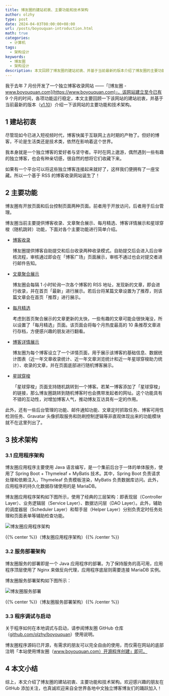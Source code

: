 ```yaml
---
title: 博友圈的建站初衷、主要功能和技术架构
author: olzhy
type: post
date: 2024-04-03T08:00:00+08:00
url: /posts/boyouquan-introduction.html
math: true
categories:
  - 计算机
tags:
  - 架构设计
keywords:
  - 博友圈
  - 架构设计
description: 本文回顾了博友圈的建站初衷、并基于当前最新的版本介绍了博友圈的主要功能和技术架构。
---
```


我于去年 7 月份开发了一个独立博客收录网站 ——「[博友圈 - www.boyouquan.com](https://www.boyouquan.com)」，该网站建立至今已有 9 个月的时间，各项功能运行稳定，本文主要回顾一下该网站的建站初衷，并基于当前最新的版本（[v1.10](https://github.com/olzhy/boyouquan/releases/tag/v1.10)）介绍一下该网站的主要功能和技术架构。

<!--more-->

## 1 建站初衷

尽管现如今已进入短视频时代，博客快属于互联网上古时期的产物了。但好的博客，不论是生活类还是技术类，依然在影响着这个世界。

我本身就是一个独立博客的爱好者与坚守者。平时在网上遨游，偶然遇到一些有趣的独立博客，也会有种亲切感，很自然的想将它们收藏下来。

如果有一个平台可以将这些独立博客连接起来就好了，这样我们便拥有了一座宝藏。所以一个基于 RSS 的博客收录网站诞生了！

## 2 主要功能

博友圈有开放页面和后台控制页面两种页面。前者用于开放访问，后者用于后台管理。

博友圈当前主要提供博客收录、文章聚合展示、每月精选、博客详情展示和星球穿梭（随机跳转）功能，下面对各个主要功能进行简单介绍。

- [博客收录](https://www.boyouquan.com/blogs)

  博友圈提供博客自助提交和后台收录两种收录模式。自助提交后会进入后台审核流程，审核通过即会在「博客广场」页面展示，审核不通过也会对提交者进行邮件告知。

- [文章聚合展示](https://www.boyouquan.com/home)

  博友圈会每隔 1 小时轮询一次各个博客的 RSS 地址，发现新的文章，即会进行收录，并在首页「最新」进行展示。若后台将某篇文章设置为了推荐，则该篇文章会在首页「推荐」进行展示。

- [每月精选](https://www.boyouquan.com/monthly-selected)

  考虑到首页聚合展示的文章更新的太快，一些有趣的文章可能会很快淹没，所以设置了「每月精选」页面。该页面会将每个月热度最高的 10 条推荐文章进行存档，方便感兴趣的朋友进行翻看。

- [博客详情展示](https://www.boyouquan.com/blogs/leileiluoluo.com)

  博友圈为每个博客设立了一个详情页面，用于展示该博客的基础信息、数据统计图表（近一年文章收录统计、近一年文章浏览统计和近一年星球穿梭助力统计）、收录的文章，并在页面底部进行随机博客展示。

- [星球穿梭](https://www.boyouquan.com/planet-shuttle)

  「星球穿梭」页面支持随机跳转到一个博客。若某一博客添加了「星球穿梭」的链接，那么博友圈跳转到随机博客时也会携带发起者的网址。这个功能具有不错的互动性，对增加博客人气，推动博友互访具有一定的作用。

此外，还有一些后台管理的功能、邮件通知功能、文章定时抓取任务、博客可用性检测任务、Gravatar 头像抓取服务和防刷控制逻辑等非直观体现出来的功能模块就不在这里列出了。

## 3 技术架构

### 3.1 应用程序架构

博友圈应用程序主要使用 Java 语言编写，是一个集前后台于一体的单体服务，使用了 Spring Boot + Thymeleaf + MyBatis 技术。其中，Spring Boot 负责请求处理和依赖注入，Thymeleaf 负责模板渲染，MyBatis 负责数据库访问。此外，应用程序的持久化数据存储使用的是 MariaDB。

博友圈应用程序架构如下图所示，使用了经典的三层架构：即表现层（Controller Layer）、业务逻辑层（Service Layer）、数据访问层（DAO Layer）。此外，辅助的调度器层（Scheduler
Layer）和帮手层（Helper Layer）分别负责定时任务处理和页面表单等辅助检查功能。

![博友圈应用程序架构](https://olzhy.github.io/static/images/uploads/2024/04/boyouquan-application-architecture.svg#center)

{{% center %}}（博友圈应用程序架构）{{% /center %}}

### 3.2 服务部署架构

博友圈服务的部署即是一个 Java 应用程序的部署。为了保持服务的高可用，应用程序顶层使用了 Nginx 来做反向代理，应用程序底层则需要连接 MariaDB 实例。

博友圈服务部署架构如下图所示：

![博友圈服务部署](https://olzhy.github.io/static/images/uploads/2024/04/boyouquan-deployment-architecture.svg#center)

{{% center %}}（博友圈服务部署架构）{{% /center %}}

### 3.3 程序调试与启动

关于程序如何在本地调式与启动，请参阅博友圈 GitHub 仓库（[github.com/olzhy/boyouquan](https://github.com/olzhy/boyouquan)）使用说明。

博友圈程序源码已开源，有需求的朋友可以完全自由的使用，而仅需在网站的底部注明「本站使用博友圈（www.boyouquan.com）开源程序创建」即可。

## 4 本文小结

综上，本文介绍了博友圈的建站初衷、主要功能和技术架构。欢迎感兴趣的朋友在 GitHub 添加关注，也真诚欢迎来自全世界各地中文独立博客博友们的踊跃加入！
